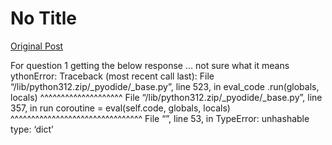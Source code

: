 # No Title

[Original Post](https://discourse.onlinedegree.iitm.ac.in/t/163247/87)

<p>For question 1 getting the below response … not sure what it means<br>
ythonError: Traceback (most recent call last): File “/lib/python312.zip/_pyodide/_base.py”, line 523, in eval_code .run(globals, locals) ^^^^^^^^^^^^^^^^^^^^ File “/lib/python312.zip/_pyodide/_base.py”, line 357, in run coroutine = eval(self.code, globals, locals) ^^^^^^^^^^^^^^^^^^^^^^^^^^^^^^^^ File “”, line 53, in  TypeError: unhashable type: ‘dict’</p>